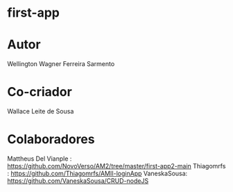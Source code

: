 # first-app

# Autor
Wellington Wagner Ferreira Sarmento

# Co-criador
Wallace Leite de Sousa

# Colaboradores

Mattheus Del Vianple : https://github.com/NovoVerso/AM2/tree/master/first-app2-main
Thiagomrfs : https://github.com/Thiagomrfs/AMII-loginApp
VaneskaSousa: https://github.com/VaneskaSousa/CRUD-nodeJS

